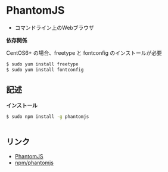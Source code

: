 PhantomJS
==========

- コマンドライン上のWebブラウザ

__依存関係__ 

CentOS6+ の場合、freetype と fontconfig のインストールが必要

```bash
$ sudo yum install freetype
$ sudo yum install fontconfig
```


記述
----

__インストール__  

```bash
$ sudo npm install -g phantomjs
```

```javascript

```


リンク
------

- [PhantomJS](http://phantomjs.org/)
- [npm/phantomjs](https://www.npmjs.com/package/phantomjs)
